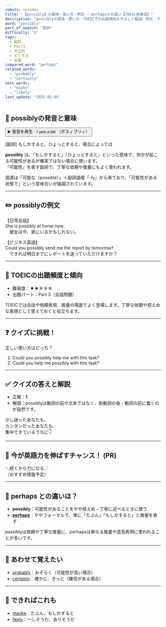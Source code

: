 ```yaml
---
robots: noindex
title: "【possibly】の意味・使い方・例文 ― perhapsとの違い【TOEIC英単語】"
description: "possiblyの意味・使い方・TOEICでの出題傾向をやさしく解説。例文・クイズ付きでperhapsとの違いもわかりやすく学べます。"
word: "possibly"
part_of_speech: "副詞"
difficulty: "2"
tags:
  - 副詞
  - Part3
  - 中立的
  - ビジネス
  - 会議
compared_word: "perhaps"
related_words:
  - "probably"
  - "certainly"
next_words:
  - "maybe"
  - "likely"
last_update: "2025-05-04"
---
```


## 🔰 possiblyの発音と意味

<button class="play-audio" onclick="playTTS('possibly')">
  <span class="play-audio-main">
    ▶️ 発音を再生　/ˈpɒs.ə.bli/
  </span>
  <span class="play-audio-sub">
    （ポスィブリィ）
  </span>
</button>

[副詞] もしかすると、ひょっとすると、場合によっては

**possibly** は、「もしかすると」「ひょっとすると」といった意味で、何かが起こる可能性があるが確実ではない場合に使います。  
「可能性」を表す副詞で、丁寧な依頼や推量にもよく使われます。

語源は「可能な（possible）」＋副詞語尾「-ly」から来ており、「可能性がある状態で」という意味合いが強調されています。

---

## ✏️ possiblyの例文

【日常会話】  
She is possibly at home now.  
　彼女は今、家にいるかもしれない。

【ビジネス英語】  
Could you possibly send me the report by tomorrow?  
　できれば明日までにレポートを送っていただけますか？

---

## 🎯 TOEICの出題頻度と傾向

- 難易度：★★☆☆☆
- 出題パート：Part 3（会話問題）

TOEICでは会話や依頼表現、推量の場面でよく登場します。丁寧な依頼や控えめな表現として覚えておくと役立ちます。

---

## ❓ クイズに挑戦！

正しい使い方はどっち？

1. Could you possibly help me with this task?  
2. Could you help me possibly with this task?

---

## ✅ クイズの答えと解説

- 正解：**1**
- 解説：possiblyは動詞の前や文末ではなく、助動詞の後・動詞の前に置くのが自然です。

少し迷ったあなたも、  
カンタンだったあなたも、  
集中できているうちに👇️

---

## 🚀 今が英語力を伸ばすチャンス！ (PR)

<div class="info-center">
＼続くから力になる／<br>  
（おすすめ情報予定）
</div>

---

## 🤔  perhaps との違いは？

- **possibly**：可能性があることをやや控えめ・丁寧に述べるときに使う
- **[perhaps](/word/perhaps/)**：ややフォーマルで、単に「たぶん」「もしかすると」と推量を表す

possiblyは依頼や丁寧な推量に、perhapsは単なる推量や意見表明に使われることが多いです。

---

## 🧩 あわせて覚えたい

- [probably](/word/probably/)：おそらく（可能性が高い場合）
- [certainly](/word/certainly/)：確かに、きっと（確信がある場合）

---

## 📖 できればこれも

- [maybe](/word/maybe/)：たぶん、もしかすると
- [likely](/word/likely/)：～しそうだ、ありそうだ

<!-- cvid: aid38_bid33 -->
